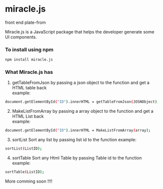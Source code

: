 # miracle.js
front end plate-from 

Miracle.js is a JavaScript package that helps the developer generate some UI components.
### To install using npm
```sh
npm install miracle.js
``` 
### What Miracle.js has
1.	getTableFromJson
by passing a json object  to the function and get a HTML table back  
example:
```sh
document.getElementById("ID").innerHTML = getTableFromJson(JOSNObject); 
``` 
2.	MakeListFromArray
by passing a array object  to the function and get a HTML List back  
example:
```sh
document.getElementById("ID").innerHTML = MakeListFromArray(array); 
``` 
3.	sortList
Sort any list by passing list id to the function 
example:
```sh
sortList(ListID); 
``` 

4.	sortTable
Sort any Html Table by passing Table id to the function 
example:
```sh
sortTable(ListID); 
``` 
More comming soon !!!!